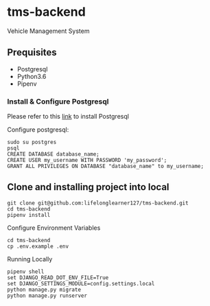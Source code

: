 # tms-backend
Vehicle Management System

## Prequisites
 - Postgresql
 - Python3.6
 - Pipenv

### Install & Configure Postgresql
Please refer to this [link](https://www.postgresql.org/download/) to install Postgresql

Configure postgresql:
```
sudo su postgres
psql
CREATE DATABASE database_name;
CREATE USER my_username WITH PASSWORD 'my_password';
GRANT ALL PRIVILEGES ON DATABASE "database_name" to my_username;
```

## Clone and installing project into local
```
git clone git@github.com:lifelonglearner127/tms-backend.git
cd tms-backend
pipenv install
```

Configure Environment Variables
```
cd tms-backend
cp .env.example .env
```

Running Locally
```
pipenv shell
set DJANGO_READ_DOT_ENV_FILE=True
set DJANGO_SETTINGS_MODULE=config.settings.local
python manage.py migrate
python manage.py runserver
```
